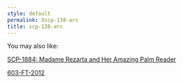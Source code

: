 ```yaml
---
style: default
permalink: Xscp-138-arc
title: scp-138-arc
---
```

You may also like:

[SCP-1884: Madame Rezarta and Her Amazing Palm Reader](http://scp-wiki.net/scp-1884)

[603-FT-2012](http://scp-wiki.net/603-ft-2012)
